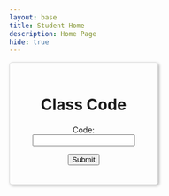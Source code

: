 ```yaml
---
layout: base
title: Student Home 
description: Home Page
hide: true
---
```



<style>
    .classcode-container {
        display: flex;
        justify-content: space-between;
        flex-wrap: wrap; /* allows the cards to wrap onto the next line if the screen is too small */
    }
    
    .classcode-card {
        margin-top: 0;
        width: 45%;
        border: 1px solid #ddd;
        border-radius: 5px;
        padding: 20px;
        box-shadow: 2px 2px 5px rgba(0, 0, 0, 0.3);
        margin-bottom: 20px;
        overflow-x: auto;
        text-align: center;
    }
    
    .classcode-card h1 {
        margin-bottom: 20px;
    }
</style>

<div class="classcode-container">
    <!-- Login Form -->
    <div class="classcode-card">
        <h1>Class Code</h1>
        <form id="classcodeForm" onsubmit="handleLogin(event);">
            <p>
                <label>
                    Code:
                    <input type="password" name="password" id="password" required>
                </label>
            </p>
            <p>
                <button type="submit">Submit</button>
            </p>
  <!--          <p id="loginMessage" style="color: red;"></p>  -->
        </form>
    </div>
<script>
// add backend + javascript code
</script>